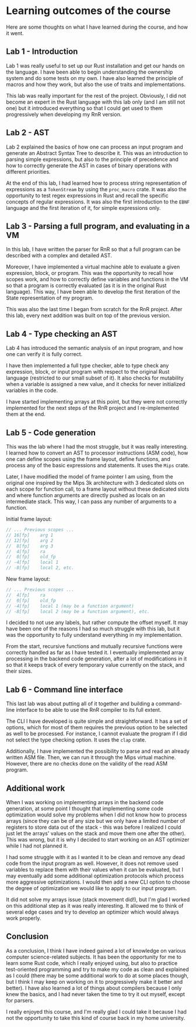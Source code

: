 # Learning outcomes of the course

Here are some thoughts on what I have learned during the course, and how it went.

## Lab 1 - Introduction

Lab 1 was really useful to set up our Rust installation and get our hands on the language. I have been able to begin understanding the ownership system and do some tests on my own. I have also learned the principle of macros and how they work, but also the use of traits and implementations.

This lab was really important for the rest of the project. Obviously, I did not become an expert in the Rust language with this lab only (and I am still not one) but it introduced everything so that I could get used to them progressively when developing my RnR version.

## Lab 2 - AST

Lab 2 explained the basics of how one can process an input program and generate an Abstract Syntax Tree to describe it. This was an introduction to parsing simple expressions, but also to the principle of precedence and how to correctly generate the AST in cases of binary operations with different priorities.

At the end of this lab, I had learned how to process string representation of expressions as a `TokenStream` by using the `proc_macro` crate. It was also the opportunity to test regex expressions in Rust and recall the specific concepts of regular expressions. It was also the first introduction to the `EBNF` language and the first iteration of it, for simple expressions only.

## Lab 3 - Parsing a full program, and evaluating in a VM

In this lab, I have written the parser for RnR so that a full program can be described with a complex and detailed AST.

Moreover, I have implemented a virtual machine able to evaluate a given expression, block, or program. This was the opportunity to recall how scopes work, and how to correctly define variables and functions in the VM so that a program is correctly evaluated (as it is in the original Rust language). This way, I have been able to develop the first iteration of the State representation of my program.

This was also the last time I began from scratch for the RnR project. After this lab, every next addition was built on top of the previous version.

## Lab 4 - Type checking an AST

Lab 4 has introduced the semantic analysis of an input program, and how one can verify it is fully correct.

I have then implemented a full type checker, able to type check any expression, block, or input program with respect to the original Rust language (restricted to our small subset of it). It also checks for mutability when a variable is assigned a new value, and it checks for never initialized variables in the code.

I have started implementing arrays at this point, but they were not correctly implemented for the next steps of the RnR project and I re-implemented them at the end.

## Lab 5 - Code generation

This was the lab where I had the most struggle, but it was really interesting. I learned how to convert an AST to processor instructions (ASM code), how one can define scopes using the frame layout, define functions, and process any of the basic expressions and statements. It uses the `Mips` crate.

Later, I have modified the model of frame pointer I am using, from the original one inspired by the Mips 3k architecture with 3 dedicated slots on each scope for function call, to a frame layout without these dedicated slots and where function arguments are directly pushed as locals on an intermediate stack. This way, I can pass any number of arguments to a function.

Initial frame layout:

```rust
// ... Previous scopes ...
// 16[fp]    arg 1
// 12[fp]    arg 2
//  8[fp]    arg 3
//  4[fp]    ra
//  0[fp]    old_fp
// -4[fp]    local 1
// -8[fp]    local 2, etc.
```

New frame layout:

```rust
// ... Previous scopes ...
//  4[fp]    ra
//  0[fp]    old_fp
// -4[fp]    local 1 (may be a function argument)
// -8[fp]    local 2 (may be a function argument), etc.
```

I decided to not use any labels, but rather compute the offset myself. It may have been one of the reasons I had so much struggle with this lab, but it was the opportunity to fully understand everything in my implementation.

From the start, recursive functions and mutually recursive functions were correctly handled as far as I have tested it. I eventually implemented array processing in the backend code generation, after a lot of modifications in it so that it keeps track of every temporary value currently on the stack, and their sizes.

## Lab 6 - Command line interface

This last lab was about putting all of it together and building a command-line interface to be able to use the RnR compiler to its full extent.

The CLI I have developed is quite simple and straightforward. It has a set of options, which for most of them requires the previous option to be selected as well to be processed. For instance, I cannot evaluate the program if I did not select the type checking option. It uses the `clap` crate.

Additionally, I have implemented the possibility to parse and read an already written ASM file. Then, we can run it through the Mips virtual machine. However, there are no checks done on the validity of the read ASM program.

## Additional work

When I was working on implementing arrays in the backend code generation, at some point I thought that implementing some code optimization would solve my problems when I did not know how to process arrays (since they can be of any size but we only have a limited number of registers to store data out of the stack - this was before I realized I could just let the arrays' values on the stack and move them one after the other). This was wrong, but it is why I decided to start working on an AST optimizer while I had not planned it.

I had some struggle with it as I wanted it to be clean and remove any dead code from the input program as well. However, it does not remove used variables to replace them with their values when it can be evaluated, but I may eventually add some additional optimization protocols which process more aggressive optimizations. I would then add a new CLI option to choose the degree of optimization we would like to apply to our input program.

It did not solve my arrays issue (stack movement did!), but I'm glad I worked on this additional step as it was really interesting. It allowed me to think of several edge cases and try to develop an optimizer which would always work properly.

## Conclusion

As a conclusion, I think I have indeed gained a lot of knowledge on various computer science-related subjects. It has been the opportunity for me to learn some Rust code, which I really enjoyed using, but also to practice test-oriented programming and try to make my code as clean and explained as I could (there may be some additional work to do at some places though, but I think I may keep on working on it to progressively make it better and better). I have also learned a lot of things about compilers because I only knew the basics, and I had never taken the time to try it out myself, except for parsers.

I really enjoyed this course, and I'm really glad I could take it because I had not the opportunity to take this kind of course back in my home university.
